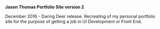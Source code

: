 **Jason Thomas Portfolio Site version 2**

December 2016 - Daring Deer release.
Recreating of my personal portfolio site for the purpose of getting a job in UI Development or Front End.
